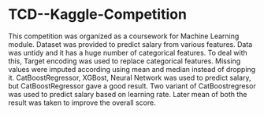 # TCD--Kaggle-Competition
This competition was organized as a coursework for Machine Learning module.
Dataset was provided to predict salary from various features.
Data was untidy and it has a huge number of categorical features. To deal with this, Target encoding was used to replace categorical features. Missing values were imputed according using mean and median instead of dropping it.
CatBoostRegressor, XGBost, Neural Network was used to predict salary, but CatBoostRegressor gave a good result.
Two variant of CatBoostregresor was used to predict salary based on learning rate. Later mean of both the result was taken to improve the overall score.
